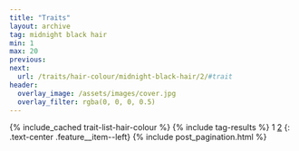 ```yaml
---
title: "Traits"
layout: archive
tag: midnight black hair
min: 1
max: 20
previous:
next:
  url: /traits/hair-colour/midnight-black-hair/2/#trait
header:
  overlay_image: /assets/images/cover.jpg
  overlay_filter: rgba(0, 0, 0, 0.5)
---
```

{% include_cached trait-list-hair-colour %}
{% include tag-results %}
1 [2](/traits/hair-colour/midnight-black-hair/2/#trait) 
{: .text-center .feature__item--left}
{% include post_pagination.html %}

